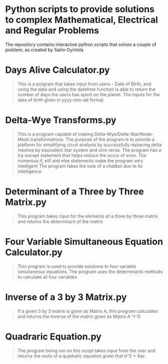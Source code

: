 # Python scripts to provide solutions to complex Mathematical, Electrical and Regular Problems
 
The repository contains interactive python scripts that solves a couple of problem, as created by Salim Oyinlola

# Days Alive Calculator.py
>This is a program that takes input from users - Date of Birth, and using the data and using the datetime function is able to return the number of days the users has spent on the planet. 
>The inputs for the date of birth given in yyyy-mm-dd format.


# Delta-Wye Transforms.py
>This is a program capable of making Delta-Wye/Delta-Star/Node-Mesh transformations.
>The purpose of the program is to provide a platform for simplifying cicuit analysis by successfully replacing delta meshes by equivalent star system and vice versa.
>The program has a try-except statement that helps reduce the occur of error. The numerous if, elif and else statements make the program very intelligent
>The program takes the look of a chatbot due to its intelligence

# Determinant of a Three by Three Matrix.py
>This program takes input for the elements of a three by three matrix and returns the determinant of the matrix

# Four Variable Simultaneous Equation Calculator.py
>This program is used to provide solutions to four variable simultaneous equations. 
>The program uses the determinants methods to calculate all four variables
 
# Inverse of a 3 by 3 Matrix.py
>If a given 3 by 3 matrix is given as Matrix A, this program calculates and returns the Inverse of the matrix given as Matrix A ^(-1) 


# Quadraric Equation.py
>The program being run on this script takes input from the user and returns the roots of a quadratic equation given that b^2 > 4ac.

